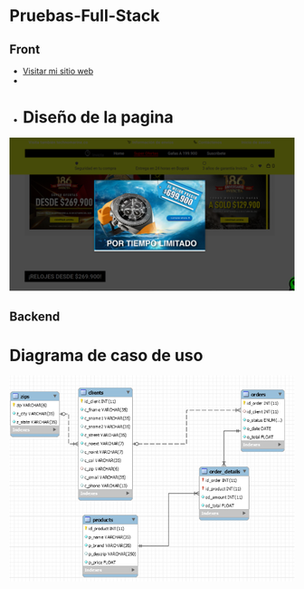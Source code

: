 # Pruebas-Full-Stack

## Front
- [Visitar mi sitio web](https://prueba-fullstack-danielcamargo.netlify.app/)
- 
- # Diseño de la pagina

![Diagrama](/prueba.PNG)

## Backend

# Diagrama de caso de uso

![Diagrama](Back-mvc/Diagrama_de_tienda.PNG)


